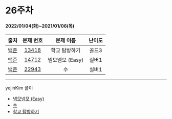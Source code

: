 # 26주차
#### 2022/01/04(화)~2021/01/06(목)

|               출처               |                   문제 번호                    |     문제 이름      | 난이도 |
| :------------------------------: | :--------------------------------------------: | :----------------: | :----: |
| [백준](https://www.acmicpc.net/) | [13418](https://www.acmicpc.net/problem/13418) | 학교 탐방하기       | 골드3  |
| [백준](https://www.acmicpc.net/) | [14712](https://www.acmicpc.net/problem/14712) | 넴모넴모 (Easy)     | 실버1  |
| [백준](https://www.acmicpc.net/) | [22943](https://www.acmicpc.net/problem/22943) | 수                 | 실버1 |

---

yejinKim 풀이
- [넴모넴모 (Easy)](https://yejinny.notion.site/14712-Easy-548d3208a3a54beda7ec15e186e74dc1)
- [수](https://yejinny.notion.site/22943-18c7b1245cfc4c61ac7835f7a57b35cd)
- [학교 탐방하기](https://yejinny.notion.site/3-13418-ddc7fd3ecc9640b9a99990a72f2a0768)
